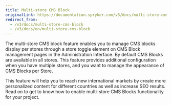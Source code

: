 ```yaml
---
title: Multi-store CMS Block
originalLink: https://documentation.spryker.com/v3/docs/multi-store-cms-block
redirect_from:
  - /v3/docs/multi-store-cms-block
  - /v3/docs/en/multi-store-cms-block
---
```


The multi-store CMS block feature enables you to manage CMS blocks display per stores through a store toggle element on CMS Block management pages in the Administration Interface. By default CMS Blocks are available in all stores. This feature provides additional configuration when
you have multiple stores,
and you want to manage the appearance of CMS Blocks per Store.

This feature will help you to reach new international markets by create more personalized content for different countries as well as increase SEO results.
Read on to get to know how to enable multi-store CMS Blocks functionality for your project.
